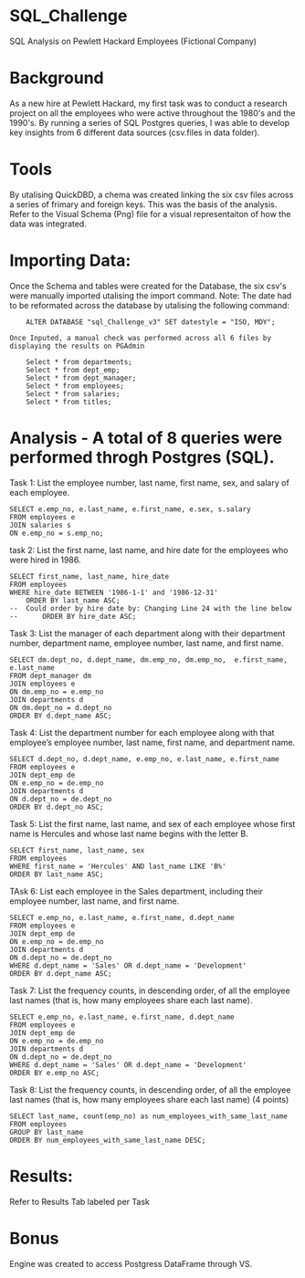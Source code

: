 # SQL_Challenge
SQL Analysis on Pewlett Hackard Employees (Fictional Company)


# Background
As a new hire at Pewlett Hackard, my first task was to conduct a research project on all the employees who were active throughout the 1980's and the 1990's. By running a series of SQL Postgres queries, I was able to develop key insights from 6 different data sources (csv.files in data folder). 

# Tools
By utalising QuickDBD, a chema was created linking the six csv files across a series of frimary and foreign keys. This was the basis of the analysis. 
    Refer to the Visual Schema (Png) file for a visual representaiton of how the data was integrated. 

# Importing Data: 
Once the Schema and tables were created for the Database, the six csv's were manually imported utalising the import command. 
    Note: The date had to be reformated across the database by utalising the following command: 

        ALTER DATABASE "sql_Challenge_v3" SET datestyle = "ISO, MDY";
    
    Once Inputed, a manual check was performed across all 6 files by displaying the results on PGAdmin

        Select * from departments;
	    Select * from dept_emp;
	    Select * from dept_manager;
	    Select * from employees;
	    Select * from salaries;
	    Select * from titles;

# Analysis  - A total of 8 queries were performed throgh Postgres (SQL). 

Task 1: List the employee number, last name, first name, sex, and salary of each employee.

    
    SELECT e.emp_no, e.last_name, e.first_name, e.sex, s.salary
    FROM employees e
    JOIN salaries s
    ON e.emp_no = s.emp_no;


task 2: List the first name, last name, and hire date for the employees who were hired in 1986.
   
    SELECT first_name, last_name, hire_date 
    FROM employees
    WHERE hire_date BETWEEN '1986-1-1' and '1986-12-31'
        ORDER BY last_name ASC;
    -- 	Could order by hire date by: Changing Line 24 with the line below
    -- 		ORDER BY hire_date ASC;


Task 3: List the manager of each department along with their department number, department name, employee number, last name, and first name.
   
    SELECT dm.dept_no, d.dept_name, dm.emp_no, dm.emp_no,  e.first_name, e.last_name
    FROM dept_manager dm
    JOIN employees e
    ON dm.emp_no = e.emp_no
    JOIN departments d
    ON dm.dept_no = d.dept_no
    ORDER BY d.dept_name ASC;


Task 4: List the department number for each employee along with that employee’s employee number, last name, first name, and department name.
    
    SELECT d.dept_no, d.dept_name, e.emp_no, e.last_name, e.first_name
    FROM employees e
    JOIN dept_emp de 
    ON e.emp_no = de.emp_no
    JOIN departments d
    ON d.dept_no = de.dept_no
    ORDER BY d.dept_no ASC;


Task 5: List the first name, last name, and sex of each employee whose first name is Hercules and whose last name begins with the letter B.
    
    SELECT first_name, last_name, sex
    FROM employees 
    WHERE first_name = 'Hercules' AND last_name LIKE 'B%'
    ORDER BY last_name ASC;


TAsk 6: List each employee in the Sales department, including their employee number, last name, and first name.
    
    SELECT e.emp_no, e.last_name, e.first_name, d.dept_name
    FROM employees e
    JOIN dept_emp de 
    ON e.emp_no = de.emp_no
    JOIN departments d
    ON d.dept_no = de.dept_no
    WHERE d.dept_name = 'Sales' OR d.dept_name = 'Development'
    ORDER BY d.dept_name ASC;




Task 7: List the frequency counts, in descending order, of all the employee last names (that is, how many employees share each last name).
    
    SELECT e.emp_no, e.last_name, e.first_name, d.dept_name
    FROM employees e
    JOIN dept_emp de 
    ON e.emp_no = de.emp_no
    JOIN departments d
    ON d.dept_no = de.dept_no
    WHERE d.dept_name = 'Sales' OR d.dept_name = 'Development'
    ORDER BY e.emp_no ASC; 

Task 8: List the frequency counts, in descending order, of all the employee last names (that is, how many employees share each last name) (4 points)
    
    SELECT last_name, count(emp_no) as num_employees_with_same_last_name
    FROM employees
    GROUP BY last_name
    ORDER BY num_employees_with_same_last_name DESC;

# Results: 
Refer to Results Tab labeled per Task 

# Bonus
Engine was created to access Postgress DataFrame through VS.